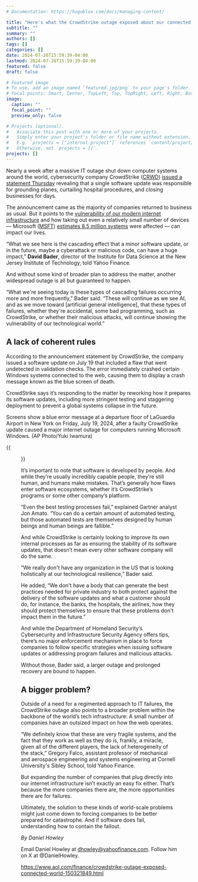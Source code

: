 ```yaml
---
# Documentation: https://hugoblox.com/docs/managing-content/

title: "Here's what the CrowdStrike outage exposed about our connected world. It's not good."
subtitle: ""
summary: ""
authors: []
tags: []
categories: []
date: 2024-07-26T15:59:39-04:00
lastmod: 2024-07-26T15:59:39-04:00
featured: false
draft: false

# Featured image
# To use, add an image named `featured.jpg/png` to your page's folder.
# Focal points: Smart, Center, TopLeft, Top, TopRight, Left, Right, BottomLeft, Bottom, BottomRight.
image:
  caption: ""
  focal_point: ""
  preview_only: false

# Projects (optional).
#   Associate this post with one or more of your projects.
#   Simply enter your project's folder or file name without extension.
#   E.g. `projects = ["internal-project"]` references `content/project/deep-learning/index.md`.
#   Otherwise, set `projects = []`.
projects: []
---
```


Nearly a week after a massive IT outage shut down computer systems around the world, cybersecurity company CrowdStrike ([CRWD](https://finance.yahoo.com/quote/CRWD/)) [issued a statement Thursday](https://www.crowdstrike.com/falcon-content-update-remediation-and-guidance-hub/) revealing that a single software update was responsible for grounding planes, curtailing hospital procedures, and closing businesses for days.

The announcement came as the majority of companies returned to business as usual. But it points to the [vulnerability of our modern internet infrastructure](https://finance.yahoo.com/news/explainer-how-crowdstrike-knocked-the-world-offline-175318168.html) and how taking out even a relatively small number of devices — Microsoft ([MSFT](https://finance.yahoo.com/quote/MSFT/)) [estimates 8.5 million systems](https://blogs.microsoft.com/blog/2024/07/20/helping-our-customers-through-the-crowdstrike-outage/) were affected — can impact our lives.

“What we see here is the cascading effect that a minor software update, or in the future, maybe a cyberattack or malicious code, can have a huge impact,” **David Bader**, director of the Institute for Data Science at the New Jersey Institute of Technology, told Yahoo Finance.

And without some kind of broader plan to address the matter, another widespread outage is all but guaranteed to happen.

“What we're seeing today is these types of cascading failures occurring more and more frequently,” Bader said. “These will continue as we see AI, and as we move toward [artificial general intelligence], that these types of failures, whether they're accidental, some bad programming, such as CrowdStrike, or whether their malicious attacks, will continue showing the vulnerability of our technological world.”

## A lack of coherent rules ##

According to the announcement statement by CrowdStrike, the company issued a software update on July 19 that included a flaw that went undetected in validation checks. The error immediately crashed certain Windows systems connected to the web, causing them to display a crash message known as the blue screen of death.

CrowdStrike says it’s responding to the matter by reworking how it prepares its software updates, including more stringent testing and staggering deployment to prevent a global systems collapse in the future.

Screens show a blue error message at a departure floor of LaGuardia Airport in New York on Friday, July 19, 2024, after a faulty CrowdStrike update caused a major internet outage for computers running Microsoft Windows. (AP Photo/Yuki Iwamura)

{{<figure src="crowdstrike.jpg" caption="Screens show a blue error message at a departure floor of LaGuardia Airport in New York on Friday, July 19, 2024, after a faulty CrowdStrike update caused a major internet outage for computers running Microsoft Windows. (AP Photo/Yuki Iwamura) (ASSOCIATED PRESS)">}}

It’s important to note that software is developed by people. And while they’re usually incredibly capable people, they’re still human, and humans make mistakes. That’s generally how flaws enter software ecosystems, whether it’s CrowdStrike’s programs or some other company’s platform.

“Even the best testing processes fail,” explained Gartner analyst Jon Amato. “You can do a certain amount of automated testing, but those automated tests are themselves designed by human beings and human beings are fallible.”

And while CrowdStrike is certainly looking to improve its own internal processes as far as ensuring the stability of its software updates, that doesn’t mean every other software company will do the same.

“We really don't have any organization in the US that is looking holistically at our technological resilience,” Bader said.

He added, “We don't have a body that can generate the best practices needed for private industry to both protect against the delivery of the software updates and what a customer should do, for instance, the banks, the hospitals, the airlines, how they should protect themselves to ensure that these problems don't impact them in the future.”

And while the Department of Homeland Security’s Cybersecurity and Infrastructure Security Agency offers tips, there’s no major enforcement mechanism in place to force companies to follow specific strategies when issuing software updates or addressing program failures and malicious attacks.

Without those, Bader said, a larger outage and prolonged recovery are bound to happen.

## A bigger problem? ##

Outside of a need for a regimented approach to IT failures, the CrowdStrike outage also points to a broader problem within the backbone of the world’s tech infrastructure: A small number of companies have an outsized impact on how the web operates.

“We definitely know that these are very fragile systems, and the fact that they work as well as they do is, frankly, a miracle, given all of the different players, the lack of heterogeneity of the stack,” Gregory Falco, assistant professor of mechanical and aerospace engineering and systems engineering at Cornell University's Sibley School, told Yahoo Finance.

But expanding the number of companies that plug directly into our internet infrastructure isn’t exactly an easy fix either. That’s because the more companies there are, the more opportunities there are for failures.

Ultimately, the solution to these kinds of world-scale problems might just come down to forcing companies to be better prepared for catastrophe. And if software does fail, understanding how to contain the fallout.


*By Daniel Howley*

Email Daniel Howley at dhowley@yahoofinance.com. Follow him on X at @DanielHowley.

https://www.aol.com/finance/crowdstrike-outage-exposed-connected-world-150321849.html
